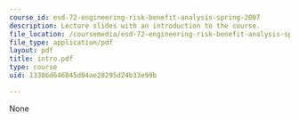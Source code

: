 ```yaml
---
course_id: esd-72-engineering-risk-benefit-analysis-spring-2007
description: Lecture slides with an introduction to the course.
file_location: /coursemedia/esd-72-engineering-risk-benefit-analysis-spring-2007/13386d646845d04ae28295d24b33e99b_intro.pdf
file_type: application/pdf
layout: pdf
title: intro.pdf
type: course
uid: 13386d646845d04ae28295d24b33e99b

---
```

None